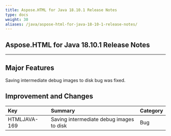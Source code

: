 ```yaml
---
title: Aspose.HTML for Java 18.10.1 Release Notes
type: docs
weight: 30
aliases: /java/aspose-html-for-java-18-10-1-release-notes/
---
```


## **Aspose.HTML for Java 18.10.1 Release Notes** ## 
-----
## **Major Features** ## 
Saving intermediate debug images to disk bug was fixed.
## **Improvement and Changes** ## 

|**Key**|**Summary**|**Category**|
| :- | :- | :- |
|HTMLJAVA-169|Saving intermediate debug images to disk|Bug|

